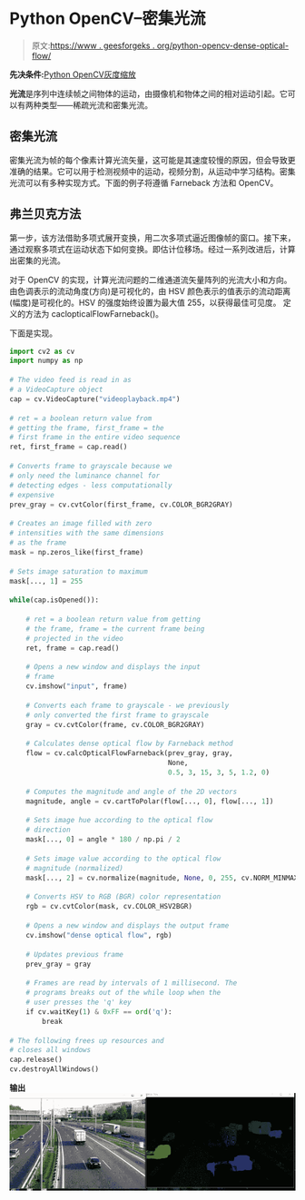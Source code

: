 # Python OpenCV–密集光流

> 原文:[https://www . geesforgeks . org/python-opencv-dense-optical-flow/](https://www.geeksforgeeks.org/python-opencv-dense-optical-flow/)

**先决条件:**[Python OpenCV](https://www.geeksforgeeks.org/opencv-python-tutorial/)[灰度缩放](https://www.geeksforgeeks.org/python-grayscaling-of-images-using-opencv/)

**光流**是序列中连续帧之间物体的运动，由摄像机和物体之间的相对运动引起。它可以有两种类型——稀疏光流和密集光流。

## 密集光流

密集光流为帧的每个像素计算光流矢量，这可能是其速度较慢的原因，但会导致更准确的结果。它可以用于检测视频中的运动，视频分割，从运动中学习结构。密集光流可以有多种实现方式。下面的例子将遵循 Farneback 方法和 OpenCV。

## 弗兰贝克方法

第一步，该方法借助多项式展开变换，用二次多项式逼近图像帧的窗口。接下来，通过观察多项式在运动状态下如何变换。即估计位移场。经过一系列改进后，计算出密集的光流。

对于 OpenCV 的实现，计算光流问题的二维通道流矢量阵列的光流大小和方向。由色调表示的流动角度(方向)是可视化的，由 HSV 颜色表示的值表示的流动距离(幅度)是可视化的。HSV 的强度始终设置为最大值 255，以获得最佳可见度。
定义的方法为 caclopticalFlowFarneback()。

下面是实现。

```py
import cv2 as cv
import numpy as np

# The video feed is read in as
# a VideoCapture object
cap = cv.VideoCapture("videoplayback.mp4")

# ret = a boolean return value from
# getting the frame, first_frame = the
# first frame in the entire video sequence
ret, first_frame = cap.read()

# Converts frame to grayscale because we
# only need the luminance channel for
# detecting edges - less computationally 
# expensive
prev_gray = cv.cvtColor(first_frame, cv.COLOR_BGR2GRAY)

# Creates an image filled with zero
# intensities with the same dimensions 
# as the frame
mask = np.zeros_like(first_frame)

# Sets image saturation to maximum
mask[..., 1] = 255

while(cap.isOpened()):

    # ret = a boolean return value from getting
    # the frame, frame = the current frame being
    # projected in the video
    ret, frame = cap.read()

    # Opens a new window and displays the input
    # frame
    cv.imshow("input", frame)

    # Converts each frame to grayscale - we previously 
    # only converted the first frame to grayscale
    gray = cv.cvtColor(frame, cv.COLOR_BGR2GRAY)

    # Calculates dense optical flow by Farneback method
    flow = cv.calcOpticalFlowFarneback(prev_gray, gray, 
                                       None,
                                       0.5, 3, 15, 3, 5, 1.2, 0)

    # Computes the magnitude and angle of the 2D vectors
    magnitude, angle = cv.cartToPolar(flow[..., 0], flow[..., 1])

    # Sets image hue according to the optical flow 
    # direction
    mask[..., 0] = angle * 180 / np.pi / 2

    # Sets image value according to the optical flow
    # magnitude (normalized)
    mask[..., 2] = cv.normalize(magnitude, None, 0, 255, cv.NORM_MINMAX)

    # Converts HSV to RGB (BGR) color representation
    rgb = cv.cvtColor(mask, cv.COLOR_HSV2BGR)

    # Opens a new window and displays the output frame
    cv.imshow("dense optical flow", rgb)

    # Updates previous frame
    prev_gray = gray

    # Frames are read by intervals of 1 millisecond. The
    # programs breaks out of the while loop when the
    # user presses the 'q' key
    if cv.waitKey(1) & 0xFF == ord('q'):
        break

# The following frees up resources and
# closes all windows
cap.release()
cv.destroyAllWindows()
```

**输出**
![](img/d924ae79006667c7da80ac52abe8a4c6.png)